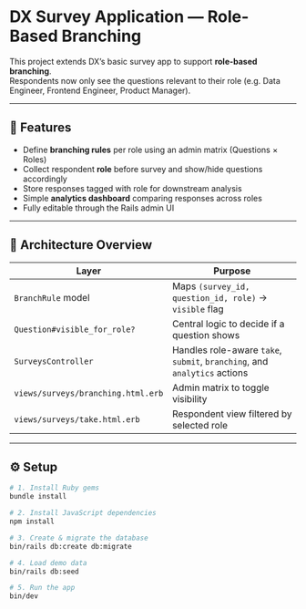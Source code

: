 # DX Survey Application — Role-Based Branching

This project extends DX’s basic survey app to support **role-based branching**.  
Respondents now only see the questions relevant to their role (e.g. Data Engineer, Frontend Engineer, Product Manager).

---

## 🚀 Features

- Define **branching rules** per role using an admin matrix (Questions × Roles)
- Collect respondent **role** before survey and show/hide questions accordingly
- Store responses tagged with role for downstream analysis
- Simple **analytics dashboard** comparing responses across roles
- Fully editable through the Rails admin UI

---

## 🧩 Architecture Overview

| Layer                              | Purpose                                                                   |
| ---------------------------------- | ------------------------------------------------------------------------- |
| `BranchRule` model                 | Maps `(survey_id, question_id, role)` → `visible` flag                    |
| `Question#visible_for_role?`       | Central logic to decide if a question shows                               |
| `SurveysController`                | Handles role-aware `take`, `submit`, `branching`, and `analytics` actions |
| `views/surveys/branching.html.erb` | Admin matrix to toggle visibility                                         |
| `views/surveys/take.html.erb`      | Respondent view filtered by selected role                                 |

---

## ⚙️ Setup

```bash
# 1. Install Ruby gems
bundle install

# 2. Install JavaScript dependencies
npm install

# 3. Create & migrate the database
bin/rails db:create db:migrate

# 4. Load demo data
bin/rails db:seed

# 5. Run the app
bin/dev
```
